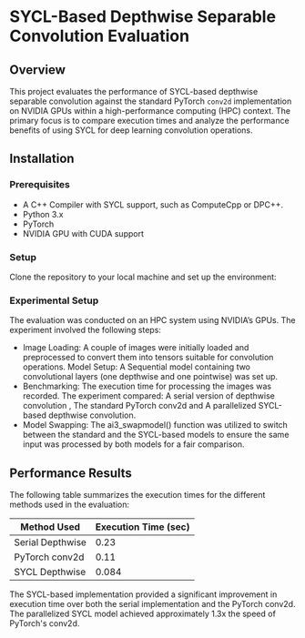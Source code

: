 # SYCL-Based Depthwise Separable Convolution Evaluation

## Overview
This project evaluates the performance of SYCL-based depthwise separable convolution against the standard PyTorch `conv2d` implementation on NVIDIA GPUs within a high-performance computing (HPC) context. The primary focus is to compare execution times and analyze the performance benefits of using SYCL for deep learning convolution operations.

## Installation

### Prerequisites
- A C++ Compiler with SYCL support, such as ComputeCpp or DPC++.
- Python 3.x
- PyTorch
- NVIDIA GPU with CUDA support

### Setup
Clone the repository to your local machine and set up the environment:

### Experimental Setup
The evaluation was conducted on an HPC system using NVIDIA’s GPUs. The experiment involved the following steps:

- Image Loading: A couple of images were initially loaded and preprocessed to convert them into tensors suitable for convolution operations.
Model Setup: A Sequential model containing two convolutional layers (one depthwise and one pointwise) was set up.
- Benchmarking: The execution time for processing the images was recorded. The experiment compared:
A serial version of depthwise convolution , The standard PyTorch conv2d and A parallelized SYCL-based depthwise convolution.
- Model Swapping: The ai3_swapmodel() function was utilized to switch between the standard and the SYCL-based models to ensure the same input was processed by both models for a fair comparison.

## Performance Results

The following table summarizes the execution times for the different methods used in the evaluation:

| Method Used        | Execution Time (sec) |
|--------------------|----------------------|
| Serial Depthwise   | 0.23                 |
| PyTorch conv2d     | 0.11                 |
| SYCL Depthwise     | 0.084                |



The SYCL-based implementation provided a significant improvement in execution time over both the serial implementation and the PyTorch conv2d. The parallelized SYCL model achieved approximately 1.3x the speed of PyTorch's conv2d.

